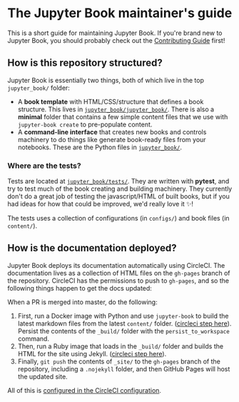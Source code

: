 # The Jupyter Book maintainer's guide

This is a short guide for maintaining Jupyter Book. If you're brand new to
Jupyter Book, you should probably check out the [Contributing Guide](https://github.com/ExecutableBookProject/jupyter-book/blob/master/CONTRIBUTING.md)
first!

## How is this repository structured?

Jupyter Book is essentially two things, both of which live in the top `jupyter_book/`
folder:

* A **book template** with HTML/CSS/structure that defines a book structure. This
  lives in [`jupyter_book/jupyter_book/`](https://github.com/ExecutableBookProject/jupyter-book/tree/master/jupyter_book/book_template). There is also a **minimal** folder that contains a few simple
  content files that we use with `jupyter-book create` to pre-populate content.
* A **command-line interface** that creates new books and controls machinery to do things
  like generate book-ready files from your notebooks. These are the Python files
  in [`jupyter_book/`](https://github.com/ExecutableBookProject/jupyter-book/tree/master/jupyter_book).

### Where are the tests?

Tests are located at [`jupyter_book/tests/`](https://github.com/ExecutableBookProject/jupyter-book/tree/master/jupyter_book/tests).
They are written with **pytest**, and try to test much of the book creating and building
machinery. They currently don't do a great job of testing the javascript/HTML of built
books, but if you had ideas for how that could be improved, we'd really love it ✨!

The tests uses a collection of configurations (in `configs/`) and book files (in `content/`).

## How is the documentation deployed?

Jupyter Book deploys its documentation automatically using CircleCI. The
documentation lives as a collection of HTML files on the `gh-pages` branch
of the repository. CircleCI has the permissions to push to `gh-pages`, and
so the following things happen to get the docs updated:

When a PR is merged into master, do the following:

1. First, run a Docker image with Python and use `jupyter-book` to build the
   latest markdown files from the latest `content/` folder. ([circleci step here](https://github.com/ExecutableBookProject/jupyter-book/blob/master/.circleci/config.yml#L65)).
   Persist the contents of the `_build/` folder with the `persist_to_workspace` command.
2. Then, run a Ruby image that loads in the `_build/` folder and builds the HTML
   for the site using Jekyll. ([circleci step here](https://github.com/ExecutableBookProject/jupyter-book/blob/master/.circleci/config.yml#L18)).
3. Finally, `git push` the contents of `_site/` to the `gh-pages` branch of the
   repository, including a `.nojekyll` folder, and then GitHub Pages will host
   the updated site.

All of this is [configured in the CircleCI configuration](https://github.com/ExecutableBookProject/jupyter-book/blob/master/.circleci/config.yml).

